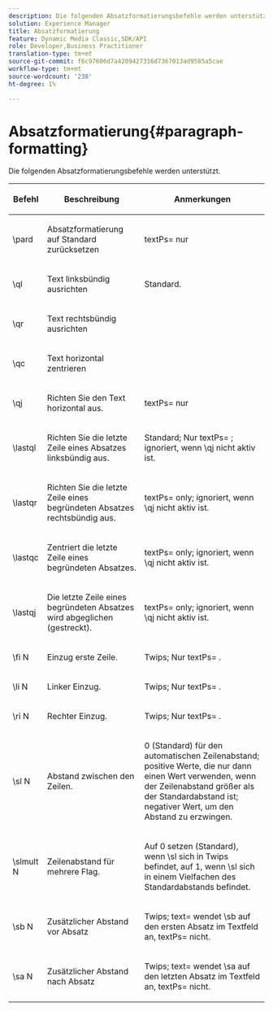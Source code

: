 ```yaml
---
description: Die folgenden Absatzformatierungsbefehle werden unterstützt.
solution: Experience Manager
title: Absatzformatierung
feature: Dynamic Media Classic,SDK/API
role: Developer,Business Practitioner
translation-type: tm+mt
source-git-commit: f6c97606d7a4209427316d7367013ad9585a5cae
workflow-type: tm+mt
source-wordcount: '238'
ht-degree: 1%

---
```



# Absatzformatierung{#paragraph-formatting}

Die folgenden Absatzformatierungsbefehle werden unterstützt.

<table id="table_5DD044E1C0614A29A2413557DF57197D"> 
 <thead> 
  <tr> 
   <th class="entry"> <p>Befehl </p> </th> 
   <th class="entry"> <p>Beschreibung </p> </th> 
   <th class="entry"> <p>Anmerkungen </p> </th> 
  </tr> 
 </thead>
 <tbody> 
  <tr> 
   <td> <span class="codeph"> \pard  </span> </td> 
   <td> <p>Absatzformatierung auf Standard zurücksetzen </p> </td> 
   <td> <p> <span class="codeph"> textPs=  </span> nur </p> </td> 
  </tr> 
  <tr> 
   <td> <span class="codeph"> \ql  </span> </td> 
   <td> <p>Text linksbündig ausrichten </p> </td> 
   <td> <p>Standard. </p> </td> 
  </tr> 
  <tr> 
   <td> <span class="codeph"> \qr  </span> </td> 
   <td> <p>Text rechtsbündig ausrichten </p> </td> 
   <td> <p> </p> </td> 
  </tr> 
  <tr> 
   <td> <span class="codeph"> \qc  </span> </td> 
   <td> <p>Text horizontal zentrieren </p> </td> 
   <td> <p> </p> </td> 
  </tr> 
  <tr> 
   <td> <span class="codeph"> \qj  </span> </td> 
   <td> <p>Richten Sie den Text horizontal aus. </p> </td> 
   <td> <p> <span class="codeph"> textPs=  </span> nur </p> </td> 
  </tr> 
  <tr> 
   <td> <span class="codeph"> \lastql  </span> </td> 
   <td> <p>Richten Sie die letzte Zeile eines Absatzes linksbündig aus. </p> </td> 
   <td> <p>Standard; Nur <span class="codeph"> textPs= </span>; ignoriert, wenn <span class="codeph"> \qj </span>nicht aktiv ist. </p> </td> 
  </tr> 
  <tr> 
   <td> <span class="codeph"> \lastqr  </span> </td> 
   <td> <p>Richten Sie die letzte Zeile eines begründeten Absatzes rechtsbündig aus. </p> </td> 
   <td> <p> <span class="codeph"> textPs=  </span> only; ignoriert, wenn  <span class="codeph"> \qj nicht aktiv  </span> ist. </p> </td> 
  </tr> 
  <tr> 
   <td> <span class="codeph"> \lastqc  </span> </td> 
   <td> <p>Zentriert die letzte Zeile eines begründeten Absatzes. </p> </td> 
   <td> <p> <span class="codeph"> textPs=  </span> only; ignoriert, wenn  <span class="codeph"> \qj nicht aktiv  </span>ist. </p> </td> 
  </tr> 
  <tr> 
   <td> <span class="codeph"> \lastqj  </span> </td> 
   <td> <p>Die letzte Zeile eines begründeten Absatzes wird abgeglichen (gestreckt). </p> </td> 
   <td> <p> <span class="codeph"> textPs=  </span> only; ignoriert, wenn  <span class="codeph"> \qj nicht aktiv  </span>ist. </p> </td> 
  </tr> 
  <tr> 
   <td> <span class="codeph"> \fi  <span class="varname"> N  </span> </span> </td> 
   <td> <p>Einzug erste Zeile. </p> </td> 
   <td> <p>Twips; Nur <span class="codeph"> textPs= </span>. </p> </td> 
  </tr> 
  <tr> 
   <td> <span class="codeph"> \li  <span class="varname"> N  </span> </span> </td> 
   <td> <p>Linker Einzug. </p> </td> 
   <td> <p>Twips; Nur <span class="codeph"> textPs= </span>. </p> </td> 
  </tr> 
  <tr> 
   <td> <span class="codeph"> \ri  <span class="varname"> N  </span> </span> </td> 
   <td> <p>Rechter Einzug. </p> </td> 
   <td> <p>Twips; Nur <span class="codeph"> textPs= </span>. </p> </td> 
  </tr> 
  <tr> 
   <td> <span class="codeph"> \sl  <span class="varname"> N  </span> </span> </td> 
   <td> <p>Abstand zwischen den Zeilen. </p> </td> 
   <td> <p>0 (Standard) für den automatischen Zeilenabstand; positive Werte, die nur dann einen Wert verwenden, wenn der Zeilenabstand größer als der Standardabstand ist; negativer Wert, um den Abstand zu erzwingen. </p> </td> 
  </tr> 
  <tr> 
   <td> <span class="codeph"> \slmult  <span class="varname"> N  </span> </span> </td> 
   <td> <p>Zeilenabstand für mehrere Flag. </p> </td> 
   <td> <p>Auf 0 setzen (Standard), wenn <span class="codeph"> \sl </span> sich in Twips befindet, auf 1, wenn <span class="codeph"> \sl </span> sich in einem Vielfachen des Standardabstands befindet. </p> </td> 
  </tr> 
  <tr> 
   <td> <span class="codeph"> \sb  <span class="varname"> N  </span> </span> </td> 
   <td> <p>Zusätzlicher Abstand vor Absatz </p> </td> 
   <td> <p>Twips; <span class="codeph"> text= </span>wendet <span class="codeph"> \sb </span> auf den ersten Absatz im Textfeld an, <span class="codeph"> textPs= </span> nicht. </p> </td> 
  </tr> 
  <tr> 
   <td> <span class="codeph"> \sa  <span class="varname"> N  </span> </span> </td> 
   <td> <p>Zusätzlicher Abstand nach Absatz </p> </td> 
   <td> <p>Twips; <span class="codeph"> text= </span> wendet <span class="codeph"> \sa </span> auf den letzten Absatz im Textfeld an, <span class="codeph"> textPs= </span> nicht. </p> </td> 
  </tr> 
 </tbody> 
</table>

